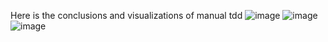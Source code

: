 Here is the conclusions and visualizations of manual tdd
![image](https://github.com/user-attachments/assets/67dc67f3-d2d0-4043-8f3c-fda136456501)
![image](https://github.com/user-attachments/assets/b71b2076-48d9-412b-b83a-408b065d621e)
![image](https://github.com/user-attachments/assets/3e37c86d-2ae7-4c04-834a-5e5e892f7653)

